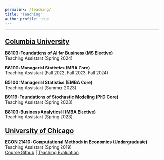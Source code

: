 ```yaml
---
permalink: /teaching/
title: "Teaching"
author_profile: true
---
```


---
### <span style="font-size:1.3em"><u>Columbia University</u></span>

**B8103: Foundations of AI for Business (MS Elective)**<br />
Teaching Assistant (Spring 2024)

**B6100: Managerial Statistics (MBA Core)**<br/>
Teaching Assistant (Fall 2022, Fall 2023, Fall 2024)

**B5100: Managerial Statistics (EMBA Core)**<br/>
Teaching Assistant (Summer 2023)

**B9119: Foundations of Stochastic Modeling (PhD Core)**<br/>
Teaching Assistant (Spring 2023)

**B8103: Business Analytics II (MBA Elective)**<br/>
Teaching Assistant (Spring 2023)

### <span style="font-size:1.3em"><u>University of Chicago</u></span>

**ECON 21410: Computational Methods in Economics (Undergraduate)**<br/>
Teaching Assistant (Spring 2019)<br/>
[Course Github](https://github.com/jmbejara/comp-econ-sp19) &#124; [Teaching Evaluation](/files/BejaranoBoyarsky_Course_Evaluations_ECON_21410_Spring_2019.pdf#page=3)
